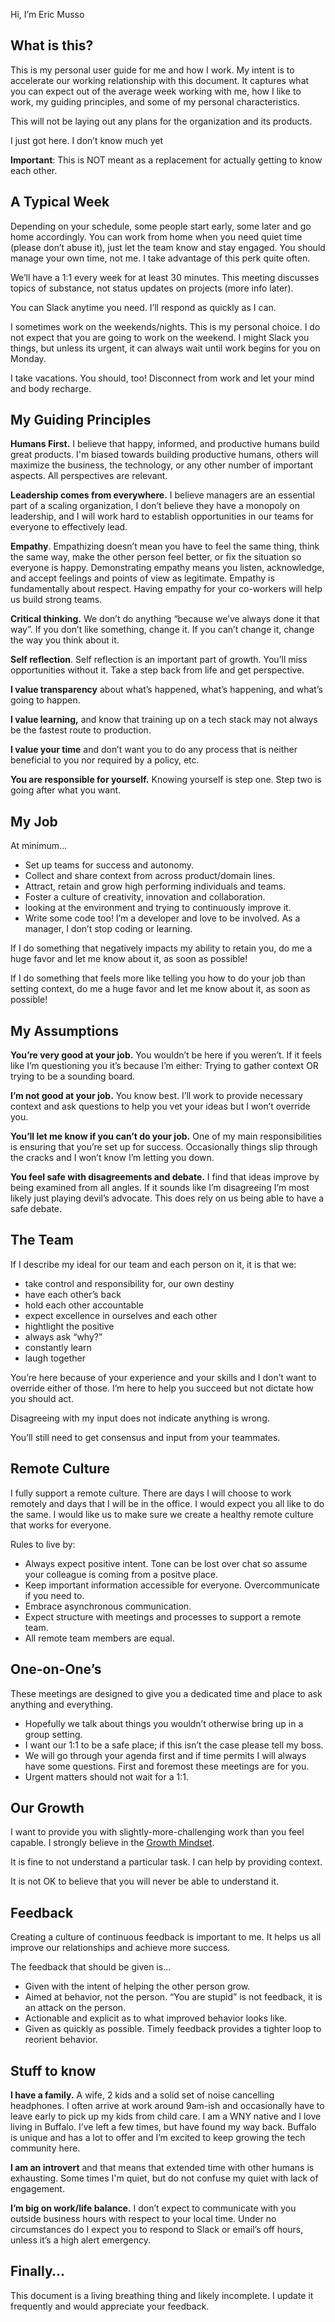 
Hi, I’m Eric Musso

## **What is this?**

This is my personal user guide for me and how I work. My intent is to accelerate our working relationship with this document. It captures what you can expect out of the average week working with me, how I like to work, my guiding principles, and some of my personal characteristics.

This will not be laying out any plans for the organization and its products.

I just got here. I don’t know much yet

**Important**: This is NOT meant as a replacement for actually getting to know each other.
  

## **A Typical Week**

Depending on your schedule, some people start early, some later and go home accordingly. You can work from home when you need quiet time (please don’t abuse it), just let the team know and stay engaged. You should manage your own time, not me. I take advantage of this perk quite often.

We’ll have a 1:1 every week for at least 30 minutes. This meeting discusses topics of substance, not status updates on projects (more info later).

You can Slack anytime you need. I’ll respond as quickly as I can.

I sometimes work on the weekends/nights. This is my personal choice. I do not expect that you are going to work on the weekend. I might Slack you things, but unless its urgent, it can always wait until work begins for you on Monday.

I take vacations. You should, too! Disconnect from work and let your mind and body recharge.

## **My Guiding Principles**

**Humans First.** I believe that happy, informed, and productive humans build great products. I'm biased towards building productive humans, others will maximize the business, the technology, or any other number of important aspects. All perspectives are relevant. 

**Leadership comes from everywhere.** I believe managers are an essential part of a scaling organization, I don’t believe they have a monopoly on leadership, and I will work hard to establish opportunities in our teams for everyone to effectively lead.

**Empathy**. Empathizing doesn’t mean you have to feel the same thing, think the same way, make the other person feel better, or fix the situation so everyone is happy. Demonstrating empathy means you listen, acknowledge, and accept feelings and points of view as legitimate. Empathy is fundamentally about respect. Having empathy for your co-workers will help us build strong teams.

**Critical thinking.** We don’t do anything “because we’ve always done it that way”. If you don’t like something, change it. If you can’t change it, change the way you think about it.

**Self reflection**. Self reflection is an important part of growth. You’ll miss opportunities without it. Take a step back from life and get perspective.

**I value transparency** about what’s happened, what’s happening, and what’s going to happen.

**I value learning,** and know that training up on a tech stack may not always be the fastest route to production.

**I value your time** and don’t want you to do any process that is neither beneficial to you nor required by a policy, etc.

**You are responsible for yourself.** Knowing yourself is step one. Step two is going after what you want.

## **My Job**

At minimum…

-   Set up teams for success and autonomy.
-   Collect and share context from across product/domain lines.
-   Attract, retain and grow high performing individuals and teams.
-   Foster a culture of creativity, innovation and collaboration.
-   looking at the environment and trying to continuously improve it.
-   Write some code too! I’m a developer and love to be involved. As a manager, I don’t stop coding or learning.

If I do something that negatively impacts my ability to retain you, do me a huge favor and let me know about it, as soon as possible!

If I do something that feels more like telling you how to do your job than setting context, do me a huge favor and let me know about it, as soon as possible!

## **My Assumptions**

**You’re very good at your job.** You wouldn’t be here if you weren’t. If it feels like I’m questioning you it’s because I’m either: Trying to gather context OR trying to be a sounding board.

**I’m not good at your job.** You know best. I’ll work to provide necessary context and ask questions to help you vet your ideas but I won’t override you.

**You’ll let me know if you can’t do your job.** One of my main responsibilities is ensuring that you’re set up for success. Occasionally things slip through the cracks and I won’t know I’m letting you down.

**You feel safe with disagreements and debate.** I find that ideas improve by being examined from all angles. If it sounds like I’m disagreeing I’m most likely just playing devil’s advocate. This does rely on us being able to have a safe debate.

## **The Team**

If I describe my ideal for our team and each person on it, it is that we:

-   take control and responsibility for, our own destiny
-   have each other’s back
-   hold each other accountable
-   expect excellence in ourselves and each other
-   hightlight the positive
-   always ask “why?”
-   constantly learn
-   laugh together 
    
You’re here because of your experience and your skills and I don’t want to override either of those. I’m here to help you succeed but not dictate how you should act.

Disagreeing with my input does not indicate anything is wrong.

You’ll still need to get consensus and input from your teammates.

## **Remote Culture**

I fully support a remote culture. There are days I will choose to work remotely and days that I will be in the office. I would expect you all like to do the same. I would like us to make sure we create a healthy remote culture that works for everyone. 

Rules to live by:
-  Always expect positive intent. Tone can be lost over chat so assume your colleague is coming from a positve place. 
-  Keep important information accessible for everyone. Overcommunicate if you need to. 
-  Embrace asynchronous communication. 
-  Expect structure with meetings and processes to support a remote team. 
-  All remote team members are equal.  

## **One-on-One’s**

These meetings are designed to give you a dedicated time and place to ask anything and everything.

-   Hopefully we talk about things you wouldn’t otherwise bring up in a group setting.
-   I want our 1:1 to be a safe place; if this isn’t the case please tell my boss.
-   We will go through your agenda first and if time permits I will always have some questions. First and foremost these meetings are for you.
-   Urgent matters should not wait for a 1:1.  
    

## **Our Growth**

I want to provide you with slightly-more-challenging work than you feel capable. I strongly believe in the [Growth Mindset](https://hbr.org/2016/01/what-having-a-growth-mindset-actually-means).

It is fine to not understand a particular task. I can help by providing context.

It is not OK to believe that you will never be able to understand it.  

## **Feedback**

Creating a culture of continuous feedback is important to me. It helps us all improve our relationships and achieve more success.

The feedback that should be given is…

-   Given with the intent of helping the other person grow.
-   Aimed at behavior, not the person. “You are stupid” is not feedback, it is an attack on the person.
-   Actionable and explicit as to what improved behavior looks like.
-   Given as quickly as possible. Timely feedback provides a tighter loop to reorient behavior.  
    

## **Stuff to know**

**I have a family.** A wife, 2 kids and a solid set of noise cancelling headphones. I often arrive at work around 9am-ish and occasionally have to leave early to pick up my kids from child care. I am a WNY native and I love living in Buffalo. I’ve left a few times, but have found my way back. Buffalo is unique and has a lot to offer and I’m excited to keep growing the tech community here.

**I am an introvert** and that means that extended time with other humans is exhausting. Some times I'm quiet, but do not confuse my quiet with lack of engagement.

**I’m big on work/life balance.** I don’t expect to communicate with you outside business hours with respect to your local time. Under no circumstances do I expect you to respond to Slack or email’s off hours, unless it’s a high alert emergency.

## **Finally…**

This document is a living breathing thing and likely incomplete. I update it frequently and would appreciate your feedback.
